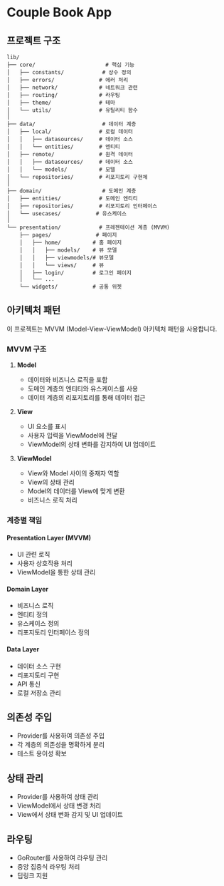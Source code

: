 # Couple Book App

## 프로젝트 구조

```
lib/
├── core/                      # 핵심 기능
│   ├── constants/            # 상수 정의
│   ├── errors/              # 에러 처리
│   ├── network/             # 네트워크 관련
│   ├── routing/             # 라우팅
│   ├── theme/               # 테마
│   └── utils/               # 유틸리티 함수
│
├── data/                     # 데이터 계층
│   ├── local/               # 로컬 데이터
│   │   ├── datasources/     # 데이터 소스
│   │   └── entities/        # 엔티티
│   ├── remote/              # 원격 데이터
│   │   ├── datasources/     # 데이터 소스
│   │   └── models/          # 모델
│   └── repositories/        # 리포지토리 구현체
│
├── domain/                   # 도메인 계층
│   ├── entities/            # 도메인 엔티티
│   ├── repositories/        # 리포지토리 인터페이스
│   └── usecases/           # 유스케이스
│
└── presentation/            # 프레젠테이션 계층 (MVVM)
    ├── pages/              # 페이지
    │   ├── home/          # 홈 페이지
    │   │   ├── models/    # 뷰 모델
    │   │   ├── viewmodels/# 뷰모델
    │   │   └── views/     # 뷰
    │   ├── login/         # 로그인 페이지
    │   └── ...
    └── widgets/           # 공통 위젯
```

## 아키텍처 패턴

이 프로젝트는 MVVM (Model-View-ViewModel) 아키텍처 패턴을 사용합니다.

### MVVM 구조

1. **Model**
   - 데이터와 비즈니스 로직을 포함
   - 도메인 계층의 엔티티와 유스케이스를 사용
   - 데이터 계층의 리포지토리를 통해 데이터 접근

2. **View**
   - UI 요소를 표시
   - 사용자 입력을 ViewModel에 전달
   - ViewModel의 상태 변화를 감지하여 UI 업데이트

3. **ViewModel**
   - View와 Model 사이의 중재자 역할
   - View의 상태 관리
   - Model의 데이터를 View에 맞게 변환
   - 비즈니스 로직 처리

### 계층별 책임

#### Presentation Layer (MVVM)
- UI 관련 로직
- 사용자 상호작용 처리
- ViewModel을 통한 상태 관리

#### Domain Layer
- 비즈니스 로직
- 엔티티 정의
- 유스케이스 정의
- 리포지토리 인터페이스 정의

#### Data Layer
- 데이터 소스 구현
- 리포지토리 구현
- API 통신
- 로컬 저장소 관리

## 의존성 주입

- Provider를 사용하여 의존성 주입
- 각 계층의 의존성을 명확하게 분리
- 테스트 용이성 확보

## 상태 관리

- Provider를 사용하여 상태 관리
- ViewModel에서 상태 변경 처리
- View에서 상태 변화 감지 및 UI 업데이트

## 라우팅

- GoRouter를 사용하여 라우팅 관리
- 중앙 집중식 라우팅 처리
- 딥링크 지원